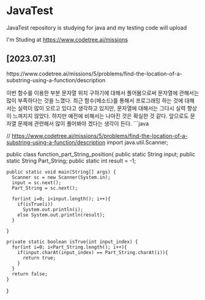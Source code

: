 # JavaTest

JavaTest repository is studying for java and my testing code will upload

I'm Studing at https://www.codetree.ai/missions

## [2023.07.31]

<p>https://www.codetree.ai/missions/5/problems/find-the-location-of-a-substring-using-a-function/description<p>
이번 함수를 이용한 부분 문자열 위치 구하기에 대해서 풀어봄으로써 문자열에 관해서는 많이 부족하다는 것을 느꼈다. 최근 함수(메소드)를 통해서 프로그래밍 하는 것에 대해서는 실력이 많이 오르고 있다고 생각하고 있지만, 문자열에 대해서는 그다시 실력 향상이 느껴지지 않았다. 하지만 예전에 비해서는 나아진 것은 확실한 것 같다. 앞으로도 문자열 문제에 관련해서 많이 풀어봐야 겠다는 생각이 든다.
```java

// https://www.codetree.ai/missions/5/problems/find-the-location-of-a-substring-using-a-function/description
import java.util.Scanner;

public class function_part_String_position{
public static String input;
public static String Part_String;
public static int result = -1;

    public static void main(String[] args) {
      Scanner sc = new Scanner(System.in);
      input = sc.next();
      Part_String = sc.next();

      for(int i=0; i<input.length(); i++){
        if(isTrue(i))
          System.out.println(i);
        else System.out.println(result);
      }

    }

    private static boolean isTrue(int input_index) {
      for(int i=0; i<Part_String.length(); i++){
        if(input.charAt(input_index) == Part_String.charAt(i)){
          return true;
        }
      }
      return false;
    }
}
```
